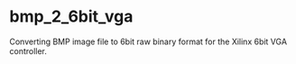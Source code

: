 bmp_2_6bit_vga
==============

Converting BMP image file to 6bit raw binary format for the Xilinx 6bit VGA controller.
